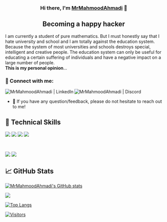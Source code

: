 <h3 align="center">
Hi there, I'm <a href="https://github.com/MrMahmoodAhmadi" target="_blank" rel="noreferrer">MrMahmoodAhmadi</a> 👋
</h3>

<h2 align="center">
Becoming a happy hacker
</h2> 

I am currently a student of pure mathematics.
But I must honestly say that I hate university and school and I am totally against the education system.
Because the system of most universities and schools destroys special, intelligent and creative people.
The education system can only be useful for educating a certain suffering of individuals and have a negative impact on a large number of people.<br/>
**This is my personal opinion**...

### 🤝 Connect with me:

<a href="https://www.linkedin.com/in/mrmahmoodahmadi/"><img align="left" src="https://img.shields.io/badge/LinkedIn-0077B5?style=for-the-badge&logo=linkedin&logoColor=white" alt="MrMahmoodAhmadi | LinkedIn"/></a>
<a href="https://discord.gg/sVsUffe2qV"><img align="left" src="https://img.shields.io/badge/Discord-7289DA?style=for-the-badge&logo=discord&logoColor=white" alt="MrMahmoodAhmadi | Discord"/></a>
</br>
<!--<a href="https://instagram.com/MrMahmoodAhmadi"><img align="left" src="https://img.shields.io/badge/Instagram-E4405F?style=for-the-badge&logo=instagram&logoColor=white" alt="MrMahmoodAhmadi | Instagram"/></a>-->

- 💬 If you have any question/feedback, please do not hesitate to reach out to me!


## 💼 Technical Skills

![](https://img.shields.io/badge/HTML-239120?style=for-the-badge&logo=html5&logoColor=white)
![](https://img.shields.io/badge/CSS-239120?&style=for-the-badge&logo=css3&logoColor=white)
![](https://img.shields.io/badge/Bootstrap-563D7C?style=for-the-badge&logo=bootstrap&logoColor=white)
![](https://img.shields.io/badge/JavaScript-F7DF1E?style=for-the-badge&logo=javascript&logoColor=black)

</br>

![](https://img.shields.io/badge/Tools-Git-informational?style=flat&logo=Git&color=F05032)
![](https://img.shields.io/badge/Tools-GitHub-informational?style=flat&logo=GitHub&color=181717)

## 📈 GitHub Stats 

[![MrMahmoodAhmadi's GitHub stats](https://github-readme-stats.vercel.app/api?username=MrMahmoodAhmadi&show_icons=true&theme=radical)](https://github.com/MrMahmoodAhmadi)

![](https://camo.githubusercontent.com/95e70ab3680b06f28b41a6113d2a59386c31df792f34f9834d566e870d669db5/68747470733a2f2f6769746875622d70726f66696c652d74726f7068792e76657263656c2e6170702f3f757365726e616d653d4d724d61686d6f6f6441686d61646926636f6c756d6e3d38266d617267696e2d773d3135266d617267696e2d683d3135)


[![Top Langs](https://github-readme-stats.vercel.app/api/top-langs/?username=MrMahmoodAhmadi&layout=compact)](https://github.com/MrMahmoodAhmadi)

[![Visitors](https://visitor-badge.glitch.me/badge?page_id=MrMahmoodAhmadi.MrMahmoodAhmadi)]()
